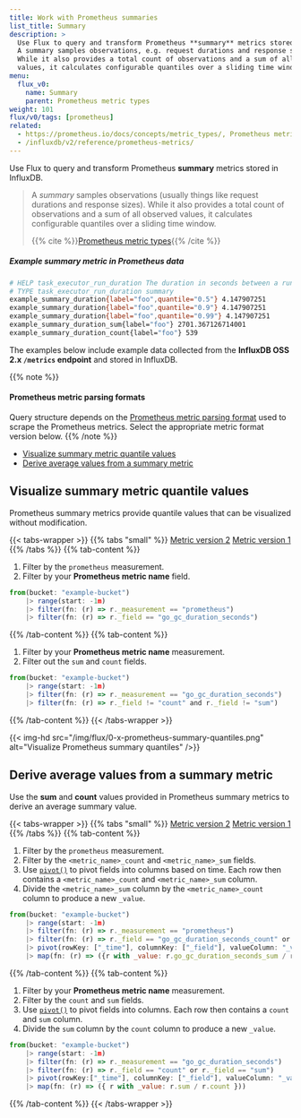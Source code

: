 ```yaml
---
title: Work with Prometheus summaries
list_title: Summary
description: >
  Use Flux to query and transform Prometheus **summary** metrics stored in InfluxDB.
  A summary samples observations, e.g. request durations and response sizes.
  While it also provides a total count of observations and a sum of all observed
  values, it calculates configurable quantiles over a sliding time window.
menu:
  flux_v0:
    name: Summary
    parent: Prometheus metric types
weight: 101
flux/v0/tags: [prometheus]
related:
  - https://prometheus.io/docs/concepts/metric_types/, Prometheus metric types
  - /influxdb/v2/reference/prometheus-metrics/
---
```


Use Flux to query and transform Prometheus **summary** metrics stored in InfluxDB.

> A _summary_ samples observations (usually things like request durations and response sizes).
> While it also provides a total count of observations and a sum of all observed
> values, it calculates configurable quantiles over a sliding time window.
>
> {{% cite %}}[Prometheus metric types](https://prometheus.io/docs/concepts/metric_types/#summary){{% /cite %}}

##### Example summary metric in Prometheus data
```sh
# HELP task_executor_run_duration The duration in seconds between a run starting and finishing.
# TYPE task_executor_run_duration summary
example_summary_duration{label="foo",quantile="0.5"} 4.147907251
example_summary_duration{label="foo",quantile="0.9"} 4.147907251
example_summary_duration{label="foo",quantile="0.99"} 4.147907251
example_summary_duration_sum{label="foo"} 2701.367126714001
example_summary_duration_count{label="foo"} 539
```

The examples below include example data collected from the **InfluxDB OSS 2.x `/metrics` endpoint**
and stored in InfluxDB.

{{% note %}}
#### Prometheus metric parsing formats
Query structure depends on the [Prometheus metric parsing format](/influxdb/v2/reference/prometheus-metrics/)
used to scrape the Prometheus metrics.
Select the appropriate metric format version below.
{{% /note %}}

- [Visualize summary metric quantile values](#visualize-summary-metric-quantile-values)  
- [Derive average values from a summary metric](#derive-average-values-from-a-summary-metric)

## Visualize summary metric quantile values
Prometheus summary metrics provide quantile values that can be visualized without modification.

{{< tabs-wrapper >}}
{{% tabs "small" %}}
[Metric version 2](#)
[Metric version 1](#)
{{% /tabs %}}
{{% tab-content %}}

1.  Filter by the `prometheus` measurement.
2.  Filter by your **Prometheus metric name** field.

```js
from(bucket: "example-bucket")
    |> range(start: -1m)
    |> filter(fn: (r) => r._measurement == "prometheus")
    |> filter(fn: (r) => r._field == "go_gc_duration_seconds")
```
{{% /tab-content %}}
{{% tab-content %}}

1.  Filter by your **Prometheus metric name** measurement.
2.  Filter out the `sum` and `count` fields.

```js
from(bucket: "example-bucket")
    |> range(start: -1m)
    |> filter(fn: (r) => r._measurement == "go_gc_duration_seconds")
    |> filter(fn: (r) => r._field != "count" and r._field != "sum")
```
{{% /tab-content %}}
{{< /tabs-wrapper >}}

{{< img-hd src="/img/flux/0-x-prometheus-summary-quantiles.png" alt="Visualize Prometheus summary quantiles" />}}

## Derive average values from a summary metric
Use the **sum** and **count** values provided in Prometheus summary metrics to
derive an average summary value.

{{< tabs-wrapper >}}
{{% tabs "small" %}}
[Metric version 2](#)
[Metric version 1](#)
{{% /tabs %}}
{{% tab-content %}}

1.  Filter by the `prometheus` measurement.
2.  Filter by the `<metric_name>_count` and `<metric_name>_sum` fields.
3.  Use [`pivot()`](/flux/v0/stdlib/universe/pivot/) to pivot fields into
    columns based on time. Each row then contains a `<metric_name>_count` and
    `<metric_name>_sum` column.
4.  Divide the `<metric_name>_sum` column by the `<metric_name>_count` column to
    produce a new `_value`.

```js
from(bucket: "example-bucket")
    |> range(start: -1m)
    |> filter(fn: (r) => r._measurement == "prometheus")
    |> filter(fn: (r) => r._field == "go_gc_duration_seconds_count" or r._field == "go_gc_duration_seconds_sum")
    |> pivot(rowKey: ["_time"], columnKey: ["_field"], valueColumn: "_value")
    |> map(fn: (r) => ({r with _value: r.go_gc_duration_seconds_sum / r.go_gc_duration_seconds_count}))
```
{{% /tab-content %}}
{{% tab-content %}}

1.  Filter by your **Prometheus metric name** measurement.
2.  Filter by the `count` and `sum` fields.
3.  Use [`pivot()`](/flux/v0/stdlib/universe/pivot/) to pivot fields into columns.
    Each row then contains a `count` and `sum` column.
4.  Divide the `sum` column by the `count` column to produce a new `_value`.

```js
from(bucket: "example-bucket")
    |> range(start: -1m)
    |> filter(fn: (r) => r._measurement == "go_gc_duration_seconds")
    |> filter(fn: (r) => r._field == "count" or r._field == "sum")
    |> pivot(rowKey:["_time"], columnKey: ["_field"], valueColumn: "_value")
    |> map(fn: (r) => ({ r with _value: r.sum / r.count }))
```
{{% /tab-content %}}
{{< /tabs-wrapper >}}